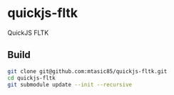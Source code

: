 # quickjs-fltk

QuickJS FLTK

## Build
```bash
git clone git@github.com:mtasic85/quickjs-fltk.git
cd quickjs-fltk
git submodule update --init --recursive
```